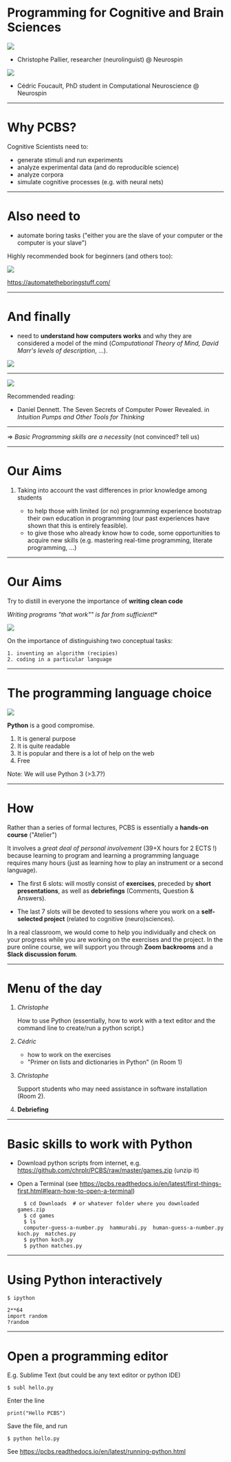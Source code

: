 # Programming for Cognitive and Brain Sciences


![](chris.jpg)

* Christophe Pallier, researcher (neurolinguist) @ Neurospin

![](cedric.png)

* Cédric Foucault, PhD student in Computational Neuroscience @ Neurospin


---

# Why PCBS?

Cognitive Scientists need to:

- generate stimuli and run experiments
- analyze experimental data (and do reproducible science)
- analyze corpora
- simulate cognitive processes (e.g. with neural nets)

---

# Also need to 

- automate boring tasks ("either you are the slave of your computer or the computer is your slave")

Highly recommended book for beginners (and others too):

![](automate_boring.png)

https://automatetheboringstuff.com/

---

# And finally

- need to **understand how computers works** and why they are considered a model of the mind (*Computational Theory of Mind, David Marr's levels of description*, ...).

![](marr_3_sm.png)


---

![](marr_levels_sm.png)


Recommended reading: 
- Daniel Dennett. The Seven Secrets of Computer Power Revealed. in *Intuition Pumps and Other Tools for Thinking*

---

=> *Basic Programming skills are a necessity* (not convinced? tell us)


---

# Our Aims

1. Taking into account the vast differences in prior knowledge among students

    - to help those with limited (or no) programming experience bootstrap their own education in programming (our past experiences have shown that this is entirely feasible).
    - to give those who already know how to code, some opportunities to acquire new skills (e.g. mastering real-time programming, literate programming, ...) 


---

# Our Aims

Try to distill in everyone the importance of **writing clean code**

   *Writing programs "that work"" is far from sufficient!**


![](clean_sm.jpg)

On the importance of distinguishing two conceptual tasks:

    1. inventing an algorithm (recipies)
    2. coding in a particular language 

---

# The programming language choice

![](python-logo.png)

**Python** is a good compromise.

1. It is general purpose
2. It is quite readable
3. It is popular and there is a lot of help on the web
4. Free
   
Note: We will use Python 3 (>3.7?)

---

# How

Rather than a series of formal lectures, PCBS is essentially a **hands-on course** ("Atelier")

It involves a *great deal of personal involvement* (39+X hours for 2 ECTS !) because learning to program and learning a programming language requires many hours (just as learning how to play an instrument or a second language).

- The first 6 slots: will mostly consist of **exercises**, preceded by **short presentations**, as well as **debriefings** (Comments, Question & Answers). 

- The last 7 slots will be devoted to sessions where you work on a **self-selected project** (related to cognitive (neuro)sciences). 

In a real classroom, we would come to help you individually and check on your progress while you are working on the exercises and the project. In the pure online course, we will support you through **Zoom  backrooms** and a **Slack discussion forum**.

---

# Menu of the day

1. *Christophe* 

    How to use Python (essentially, how to work with a text editor and the command line to create/run a python script.)

2. *Cédric* 
    - how to work on the exercises 
    - "Primer on lists and dictionaries in Python"  (in Room 1)

3. *Christophe* 

    Support students who may need assistance in software installation (Room 2).

4. **Debriefing** 

---

# Basic skills to work with Python


- Download python scripts from internet, e.g. <https://github.com/chrplr/PCBS/raw/master/games.zip> (unzip it)

- Open a Terminal (see <https://pcbs.readthedocs.io/en/latest/first-things-first.html#learn-how-to-open-a-terminal>)


        $ cd Downloads  # or whatever folder where you downloaded games.zip
        $ cd games
        $ ls
        computer-guess-a-number.py  hammurabi.py  human-guess-a-number.py  koch.py  matches.py
        $ python koch.py
        $ python matches.py


---

# Using Python interactively

```
$ ipython
```

    2**64
    import random
    ?random

---

# Open a programming editor



E.g. Sublime Text (but could be any text editor or python IDE)

```
$ subl hello.py
```

Enter the line 

```
print("Hello PCBS")
```

Save the file, and run

```
$ python hello.py
```


See <https://pcbs.readthedocs.io/en/latest/running-python.html>
